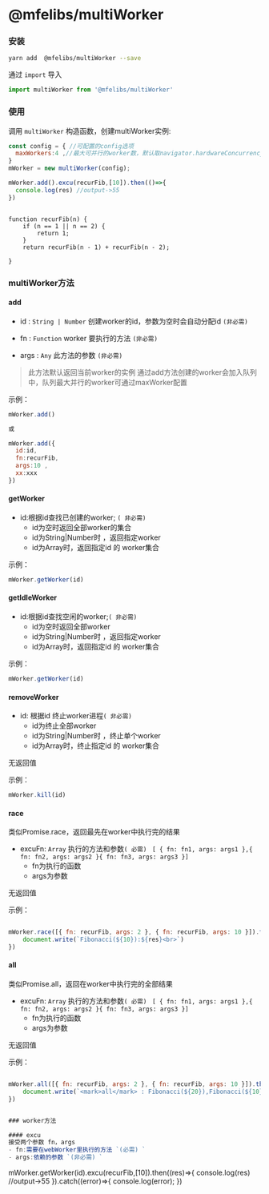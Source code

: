 # @mfelibs/multiWorker



### 安装

```bash
yarn add  @mfelibs/multiWorker --save
```

通过 `import` 导入
```javascript
import multiWorker from '@mfelibs/multiWorker'
```

### 使用

调用 `multiWorker` 构造函数，创建multiWorker实例:
```javascript
const config = { //可配置的config选项
  maxWorkers:4 ,//最大可并行的worker数，默认取navigator.hardwareConcurrency
}
mWorker = new multiWorker(config);

mWorker.add().excu(recurFib,[10]).then(()=>{
  console.log(res) //output->55
})


```

```

function recurFib(n) {
    if (n == 1 || n == 2) {
        return 1;
    }
    return recurFib(n - 1) + recurFib(n - 2);
   
}

```



### multiWorker方法

#### add



- id : `String | Number`  创建worker的id，参数为空时会自动分配id `(非必需) `

- fn : `Function`  worker 要执行的方法 `(非必需) `
- args : `Any`  此方法的参数 `(非必需) `


<!-- 其他参数会 assgin 到worker对象上。 `( 非必需) ` -->

> 此方法默认返回当前worker的实例
> 通过add方法创建的worker会加入队列中，队列最大并行的worker可通过maxWorker配置




示例：
```javascript
mWorker.add()

或

mWorker.add({
  id:id,
  fn:recurFib,
  args:10 ,
  xx:xxx
})

```

#### getWorker

- id:根据id查找已创建的worker; `( 非必需) `
  - id为空时返回全部worker的集合
  - id为String|Number时 ，返回指定worker
  - id为Array时，返回指定id 的 worker集合



示例：
```javascript
mWorker.getWorker(id)
```

#### getIdleWorker
- id:根据id查找空闲的worker;`( 非必需) `
  - id为空时返回全部worker
  - id为String|Number时 ，返回指定worker
  - id为Array时，返回指定id 的 worker集合

示例：
```javascript
mWorker.getWorker(id)

```

#### removeWorker

- id: 根据id 终止worker进程`( 非必需) `
  - id为终止全部worker
  - id为String|Number时 ，终止单个worker
  - id为Array时，终止指定id 的 worker集合

无返回值

示例：
```javascript
mWorker.kill(id)
```

#### race
类似Promise.race，返回最先在worker中执行完的结果
- excuFn: `Array`  执行的方法和参数`( 必需) `
 `[ { fn: fn1, args: args1 },{ fn: fn2, args: args2 }{ fn: fn3, args: args3 }]`
  - fn为执行的函数
  - args为参数

无返回值

示例：
```javascript

mWorker.race([{ fn: recurFib, args: 2 }, { fn: recurFib, args: 10 }]).then((res) => {
    document.write(`Fibonacci(${10}):${res}<br>`)
})
```


#### all
类似Promise.all，返回在worker中执行完的全部结果
- excuFn: `Array`  执行的方法和参数`( 必需) `
 `[ { fn: fn1, args: args1 },{ fn: fn2, args: args2 }{ fn: fn3, args: args3 }]`
  - fn为执行的函数
  - args为参数

无返回值

示例：
```javascript

mWorker.all([{ fn: recurFib, args: 2 }, { fn: recurFib, args: 10 }]).then((res) => {
    document.write(`<mark>all</mark> : Fibonacci(${20}),Fibonacci(${10}):<mark>${res}</mark><br>`) // 2 
})


### worker方法

#### excu
接受两个参数 fn，args
- fn:需要在webWorker里执行的方法 `(必需) `
- args:依赖的参数 `(非必需) `


```

mWorker.getWorker(id).excu(recurFib,[10]).then((res)=>{
  console.log(res) //output->55
}).catch((error)=>{
  console.log(error);
})

```